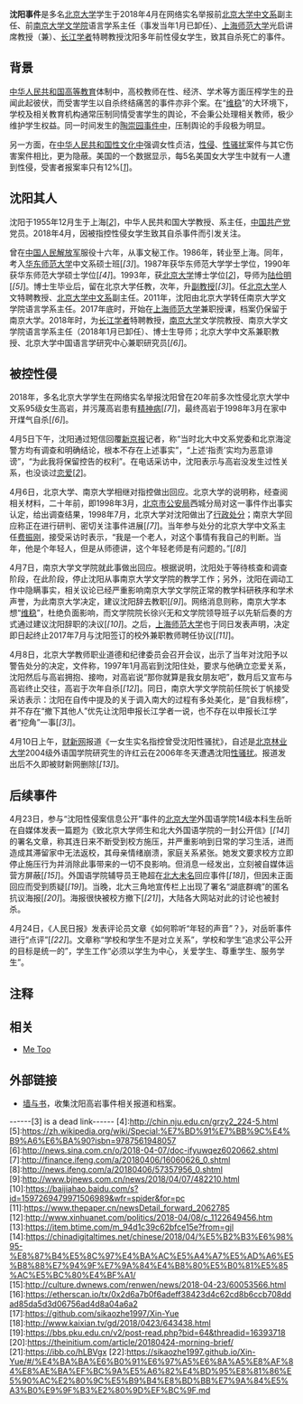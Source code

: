 **沈阳事件**是多名[北京大学](https://zh.wikipedia.org/wiki/%E5%8C%97%E4%BA%AC%E5%A4%A7%E5%AD%A6)学生于2018年4月在网络实名举报前[北京大学中文系](https://zh.wikipedia.org/wiki/%E5%8C%97%E4%BA%AC%E5%A4%A7%E5%AD%A6%E4%B8%AD%E5%9B%BD%E8%AF%AD%E8%A8%80%E6%96%87%E5%AD%A6%E7%B3%BB)副主任、前[南京大学文学院](https://zh.wikipedia.org/wiki/%E5%8D%97%E4%BA%AC%E5%A4%A7%E5%AD%B8%E6%96%87%E5%AD%B8%E9%99%A2)语言学系主任（事发当年1月已卸任）、[上海师范大学](https://zh.wikipedia.org/wiki/%E4%B8%8A%E6%B5%B7%E5%B8%88%E8%8C%83%E5%A4%A7%E5%AD%A6)光启讲席教授（兼）、[长江学者](https://zh.wikipedia.org/wiki/%E9%95%BF%E6%B1%9F%E5%AD%A6%E8%80%85%E5%A5%96%E5%8A%B1%E8%AE%A1%E5%88%92)特聘教授沈阳多年前性侵女学生，致其自杀死亡的事件。

背景
----

[中华人民共和国高等教育](https://zh.wikipedia.org/wiki/%E4%B8%AD%E5%8D%8E%E4%BA%BA%E6%B0%91%E5%85%B1%E5%92%8C%E5%9B%BD%E9%AB%98%E7%AD%89%E6%95%99%E8%82%B2)体制中，高校教师在性、经济、学术等方面压榨学生的丑闻此起彼伏，而受害学生以自杀终结痛苦的事件亦非个案。在“[维稳](https://zh.wikipedia.org/wiki/%E7%BB%B4%E7%A8%B3)”的大环境下，学校及相关教育机构通常压制同情受害学生的舆论，不会秉公处理相关教师，极少维护学生权益。同一时间发生的[陶崇园事件中](https://zh.wikipedia.org/wiki/%E9%99%B6%E5%B4%87%E5%9B%AD%E4%BA%8B%E4%BB%B6)，压制舆论的手段极为明显。

另一方面，在[中华人民共和国性文化中](https://zh.wikipedia.org/wiki/%E4%B8%AD%E5%8D%8E%E4%BA%BA%E6%B0%91%E5%85%B1%E5%92%8C%E5%9B%BD%E6%80%A7%E6%96%87%E5%8C%96)强调女性贞洁，[性侵](https://zh.wikipedia.org/wiki/%E6%80%A7%E4%BE%B5%E7%8A%AF)、[性骚扰](https://zh.wikipedia.org/wiki/%E6%80%A7%E9%AA%9A%E6%89%B0)案件与其它伤害案件相比，更为隐蔽。美国的一个数据显示，每5名美国女大学生中就有一人遭到性侵，受害者报案率只有12%[<cite>[1]</cite>]。

沈阳其人
--------

沈阳于1955年12月生于上海[<cite>[2]</cite>]，中华人民共和国大学教授、系主任，[中国共产党](https://zh.wikipedia.org/wiki/%E4%B8%AD%E5%9B%BD%E5%85%B1%E4%BA%A7%E5%85%9A)党员。2018年4月，因被指控性侵女学生致其自杀事件而引发关注。

曾在[中国人民解放军](https://zh.wikipedia.org/wiki/%E4%B8%AD%E5%9B%BD%E4%BA%BA%E6%B0%91%E8%A7%A3%E6%94%BE%E5%86%9B)服役十六年，从事文秘工作。1986年，转业至上海。同年，考入[华东师范大学](https://zh.wikipedia.org/wiki/%E5%8D%8E%E4%B8%9C%E5%B8%88%E8%8C%83%E5%A4%A7%E5%AD%A6)中文系硕士班[<cite>[3]</cite>]。1987年获华东师范大学学士学位，1990年获华东师范大学硕士学位[<cite>[4]</cite>]。1993年，获[北京大学](https://zh.wikipedia.org/wiki/%E5%8C%97%E4%BA%AC%E5%A4%A7%E5%AD%A6)博士学位[<cite>[2]</cite>]，导师为[陆俭明](https://baike.baidu.com/item/%E9%99%86%E4%BF%AD%E6%98%8E/10892634)[<cite>[5]</cite>]。博士生毕业后，留在北京大学任教，次年，升[副教授](https://zh.wikipedia.org/wiki/%E6%95%99%E6%8E%88)[<cite>[3]</cite>]。任[北京大学](https://zh.wikipedia.org/wiki/%E5%8C%97%E4%BA%AC%E5%A4%A7%E5%AD%A6)人文特聘教授、[北京大学中文系](https://zh.wikipedia.org/wiki/%E5%8C%97%E4%BA%AC%E5%A4%A7%E5%AD%A6%E4%B8%AD%E5%9B%BD%E8%AF%AD%E8%A8%80%E6%96%87%E5%AD%A6%E7%B3%BB)副主任。2011年，沈阳由北京大学转任南京大学文学院语言学系主任。2017年底时，开始在[上海师范大学](https://zh.wikipedia.org/wiki/%E4%B8%8A%E6%B5%B7%E5%B8%88%E8%8C%83%E5%A4%A7%E5%AD%A6)兼职授课，档案仍保留于南京大学。2018年时，为[长江学者](https://zh.wikipedia.org/wiki/%E9%95%BF%E6%B1%9F%E5%AD%A6%E8%80%85%E5%A5%96%E5%8A%B1%E8%AE%A1%E5%88%92)特聘教授，[南京大学](https://zh.wikipedia.org/wiki/%E5%8D%97%E4%BA%AC%E5%A4%A7%E5%AD%B8%E6%96%87%E5%AD%B8%E9%99%A2)文学院教授、南京大学文学院语言学系主任（2018年1月已卸任）、博士生导师；北京大学中文系兼职教授、北京大学中国语言学研究中心兼职研究员[<cite>[6]</cite>]。

被控性侵
--------

2018年，多名北京大学学生在网络实名举报沈阳曾在20年前多次性侵北京大学中文系95级女生高岩，并污蔑高岩患有[精神病](https://zh.wikipedia.org/wiki/%E5%BF%83%E7%90%86%E7%96%BE%E6%82%A3)[<cite>[7]</cite>]，最终高岩于1998年3月在家中开煤气自杀[<cite>[6]</cite>]。

4月5日下午，沈阳通过短信回覆[新京报](https://zh.wikipedia.org/wiki/%E6%96%B0%E4%BA%AC%E6%8A%A5)记者，称“当时北大中文系党委和北京海淀警方均有调查和明确结论，根本不存在上述事实”，“上述‘指责’实均为恶意诽谤”，“为此我将保留控告的权利”。在电话采访中，沈阳表示与高岩没发生过性关系，也没谈过[恋爱](https://zh.wikipedia.org/wiki/%E5%B8%AB%E7%94%9F%E6%88%80)[<cite>[2]</cite>]。

4月6日，北京大学、南京大学相继对指控做出回应。北京大学的说明称，经查阅相关材料，二十年前，即1998年3月，[北京市公安局](https://zh.wikipedia.org/wiki/%E5%8C%97%E4%BA%AC%E5%B8%82%E5%85%AC%E5%AE%89%E5%B1%80)西城分局对这一事件作出事实认定，给出调查结果，1998年7月，北京大学对沈阳做出了[行政处分](https://zh.wikipedia.org/wiki/%E8%A1%8C%E6%94%BF%E5%A4%84%E5%88%86)；南京大学回应称正在进行研判、密切关注事件进展[<cite>[7]</cite>]。当年参与处分的北京大学中文系主任[费振刚](https://zh.wikipedia.org/wiki/%E8%B4%B9%E6%8C%AF%E5%88%9A)，接受采访时表示，“我是一个老人，对这个事情有我自己的判断。当年，他是个年轻人，但是从师德讲，这个年轻老师是有问题的。”[<cite>[8]</cite>]

4月7日，南京大学文学院就此事做出回应。根据说明，沈阳处于等待核查和调查阶段，在此阶段，停止沈阳从事南京大学文学院的教学工作；另外，沈阳在调动工作中隐瞒事实，相关议论已经严重影响南京大学文学院正常的教学科研秩序和学术声誉，为此南京大学决定，建议沈阳辞去教职[<cite>[9]</cite>]。网络消息则称，南京大学本想“[维稳](https://zh.wikipedia.org/wiki/%E7%BB%B4%E7%A8%B3)”，杜绝负面影响，而文学院院长徐兴无和文学院领导班子以先斩后奏的方式通过建议沈阳辞职的决议[<cite>[10]</cite>]。之后，[上海师范大学](https://zh.wikipedia.org/wiki/%E4%B8%8A%E6%B5%B7%E5%B8%88%E8%8C%83%E5%A4%A7%E5%AD%A6)也于同日发表声明，决定即日起终止2017年7月与沈阳签订的校外兼职教师聘任协议[<cite>[11]</cite>]。

4月8日，北京大学教师职业道德和纪律委员会召开会议，出示了当年对沈阳予以警告处分的决定，文件称，1997年1月高岩到沈阳住处，要求与他确立恋爱关系，沈阳然后与高岩拥抱、接吻，对高岩说“那你就算是我女朋友吧”，数月后又宣布与高岩终止交往，高岩于次年自杀[<cite>[12]</cite>]。同日，南京大学文学院前任院长丁帆接受采访表示：沈阳在自传中提及的关于调入南大的过程有多处美化，是“自我标榜”，并不存在“撤下其他人”优先让沈阳申报长江学者一说，也不存在以申报长江学者“挖角”一事[<cite>[3]</cite>]。

4月10日上午，[财新网](https://zh.wikipedia.org/wiki/%E8%B4%A2%E6%96%B0%E4%BC%A0%E5%AA%92)报道《一女生实名指控曾受沈阳性骚扰》，自述是[北京林业大学](https://zh.wikipedia.org/wiki/%E5%8C%97%E4%BA%AC%E6%9E%97%E4%B8%9A%E5%A4%A7%E5%AD%A6)2004级外语国学院研究生的许红云在2006年冬天遭遇沈阳[性骚扰](https://zh.wikipedia.org/wiki/%E6%80%A7%E9%AA%9A%E6%89%B0)。报道发出后不久即被财新网删除[<cite>[13]</cite>]。

后续事件
--------

4月23日，参与“沈阳性侵案信息公开”事件的[北京大学](https://zh.wikipedia.org/wiki/%E5%8C%97%E4%BA%AC%E5%A4%A7%E5%AD%A6)外国语学院14级本科生岳昕在自媒体发表一篇题为《致北京大学师生和北大外国语学院的一封公开信》[<cite>[14]</cite>]的署名文章，称其连日来不断受到校方施压，并严重影响到日常的学习生活，进而造成其滞留家中无法返校，其母亲情绪崩溃，家庭关系紧张。她发文要求校方立即停止施压行为并消除此事带来的一切不良影响。但消息一经发出，立刻被自媒体运营方屏蔽[<cite>[15]</cite>]。外国语学院辅导员王艳超在[北大未名](https://zh.wikipedia.org/wiki/%E5%8C%97%E5%A4%A7%E6%9C%AA%E5%90%8D)回应事件[<cite>[18]</cite>]，但因未正面回应而受到质疑[<cite>[19]</cite>]。当晚，北大三角地宣传栏上出现了署名“湖底群魂”的匿名抗议海报[<cite>[20]</cite>]。海报很快被校方撤下[<cite>[21]</cite>]，大陆各大网站对此的讨论也被封杀。

4月24日，《人民日报》发表评论员文章《如何聆听“年轻的声音”？》，对岳昕事件进行“点评”[<cite>[22]</cite>]。文章称“学校和学生不是对立关系”，学校和学生“追求公平公开的目标是统一的”，学生工作“必须以学生为中心，关爱学生、尊重学生、服务学生”。

注释
----

相关
----

-   [Me Too](https://en.wikipedia.org/wiki/Me_Too_movement)

外部链接
--------

-   [墙与书](http://wallsandbooks.wordpress.com)，收集沈阳高岩事件相关报道和档案。

[1]:http://hb.sina.com.cn/news/n/2014-07-06/1152179999.html?from=hubei_xgbd&from=wap
[2]:https://news.qq.com/a/20180405/012853.htm
------[3] is a dead link------
[4]:http://chin.nju.edu.cn/grzy2_224-5.html
[5]:https://zh.wikipedia.org/wiki/Special:%E7%BD%91%E7%BB%9C%E4%B9%A6%E6%BA%90?isbn=9787561948057
[6]:http://news.sina.com.cn/o/2018-04-07/doc-ifyuwqez6020662.shtml
[7]:http://finance.ifeng.com/a/20180406/16060626_0.shtml
[8]:http://news.ifeng.com/a/20180406/57357956_0.shtml
[9]:http://www.bjnews.com.cn/news/2018/04/07/482210.html
[10]:https://baijiahao.baidu.com/s?id=1597269479971506989&wfr=spider&for=pc
[11]:https://www.thepaper.cn/newsDetail_forward_2062785
[12]:http://www.xinhuanet.com/politics/2018-04/08/c_1122649456.htm
[13]:https://item.btime.com/m_94d1c39c62bfce15e?from=gjl
[14]:https://chinadigitaltimes.net/chinese/2018/04/%E5%B2%B3%E6%98%95-%E8%87%B4%E5%8C%97%E4%BA%AC%E5%A4%A7%E5%AD%A6%E5%B8%88%E7%94%9F%E7%9A%84%E4%B8%80%E5%B0%81%E5%85%AC%E5%BC%80%E4%BF%A1/
[15]:http://culture.dwnews.com/renwen/news/2018-04-23/60053566.html
[16]:https://etherscan.io/tx/0x2d6a7b0f6adeff38423d4c62cd8b6ccb708ddad85da5d3d06756ad4d8a04a6a2
[17]:https://github.com/sikaozhe1997/Xin-Yue
[18]:http://www.kaixian.tv/gd/2018/0423/643438.html
[19]:https://bbs.pku.edu.cn/v2/post-read.php?bid=64&threadid=16393718
[20]:https://theinitium.com/article/20180424-morning-brief/
[21]:https://ibb.co/hLBVgx
[22]:https://sikaozhe1997.github.io/Xin-Yue/#/%E4%BA%BA%E6%B0%91%E6%97%A5%E6%8A%A5%E8%AF%84%E8%AE%BA%EF%BC%9A%E5%A6%82%E4%BD%95%E8%81%86%E5%90%AC%E2%80%9C%E5%B9%B4%E8%BD%BB%E7%9A%84%E5%A3%B0%E9%9F%B3%E2%80%9D%EF%BC%9F.md
